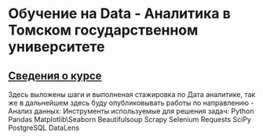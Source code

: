 <h1>Обучение на Data - Аналитика в Томском государственном университете</h1>

<h2><a href = "https://data-diving.ru/data-start">Сведения о курсе </a></h2>

Здесь выложены шаги и выполненая стажировка по Дата аналитике, так же в дальнейшем здесь буду 
опубликовывать работы по направлению - Анализ данных:
Инструменты используемые для решения задач:
<a>Python</a>
<a>Pandas</a>
<a>Matplotlib\Seaborn</a>
<a>Beautifulsoup</a>
<a>Scrapy</a>
<a>Selenium</a>
<a>Requests</a>
<a>SciPy</a>
<a>PostgreSQL</a>
<a>DataLens</a>
